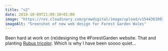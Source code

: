 ```yaml
---
title: "v2"
date: 2018-10-09T21:09:18+01:00
image: "https://res.cloudinary.com/growdigital/image/upload/v1544361093/fgw-45159698272.png"
imageAlt: "Sreenshot of new web design for Forest Garden Wales"
---
```


Been hard at work on (re)designing the #ForestGarden website. That and planting [Rubus tricolor](https://pfaf.org/user/plant.aspx?latinname=Rubus+tricolor). Which is why I have been soooo quiet…
